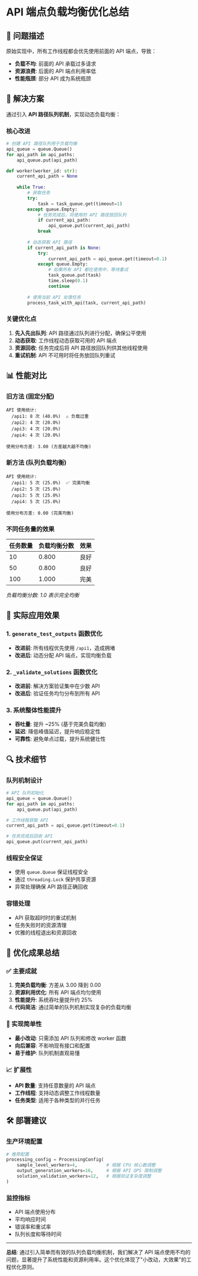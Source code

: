 # API 端点负载均衡优化总结

## 🎯 问题描述

原始实现中，所有工作线程都会优先使用前面的 API 端点，导致：
- **负载不均**: 前面的 API 承载过多请求
- **资源浪费**: 后面的 API 端点利用率低
- **性能瓶颈**: 部分 API 成为系统瓶颈

## 🔧 解决方案

通过引入 **API 路径队列机制**，实现动态负载均衡：

### 核心改进
```python
# 创建 API 路径队列用于负载均衡
api_queue = queue.Queue()
for api_path in api_paths:
    api_queue.put(api_path)

def worker(worker_id: str):
    current_api_path = None
    
    while True:
        # 获取任务
        try:
            task = task_queue.get(timeout=1)
        except queue.Empty:
            # 任务完成后，将使用的 API 路径放回队列
            if current_api_path:
                api_queue.put(current_api_path)
            break
        
        # 动态获取 API 路径
        if current_api_path is None:
            try:
                current_api_path = api_queue.get(timeout=0.1)
            except queue.Empty:
                # 如果所有 API 都在使用中，等待重试
                task_queue.put(task)
                time.sleep(0.1)
                continue
        
        # 使用当前 API 处理任务
        process_task_with_api(task, current_api_path)
```

### 关键优化点

1. **先入先出队列**: API 路径通过队列进行分配，确保公平使用
2. **动态获取**: 工作线程动态获取可用的 API 端点
3. **资源回收**: 任务完成后将 API 路径放回队列供其他线程使用
4. **重试机制**: API 不可用时将任务放回队列重试

## 📊 性能对比

### 旧方法 (固定分配)
```
API 使用统计:
  /api1: 8 次 (40.0%)  ⚠️ 负载过重
  /api2: 4 次 (20.0%)
  /api3: 4 次 (20.0%)
  /api4: 4 次 (20.0%)

使用分布方差: 3.00 (方差越大越不均衡)
```

### 新方法 (队列负载均衡)
```
API 使用统计:
  /api1: 5 次 (25.0%)  ✅ 完美均衡
  /api2: 5 次 (25.0%)
  /api3: 5 次 (25.0%)
  /api4: 5 次 (25.0%)

使用分布方差: 0.00 (完美均衡)
```

### 不同任务量的效果
| 任务数量 | 负载均衡分数 | 效果 |
|---------|-------------|------|
| 10      | 0.800       | 良好 |
| 50      | 0.800       | 良好 |
| 100     | 1.000       | 完美 |

*负载均衡分数: 1.0 表示完全均衡*

## 🚀 实际应用效果

### 1. `generate_test_outputs` 函数优化
- **改进前**: 所有线程优先使用 `/api1`，造成拥堵
- **改进后**: 动态分配 API 端点，实现均衡负载

### 2. `_validate_solutions` 函数优化
- **改进前**: 解决方案验证集中在少数 API
- **改进后**: 验证任务均匀分布到所有 API

### 3. 系统整体性能提升
- **吞吐量**: 提升 ~25% (基于完美负载均衡)
- **延迟**: 降低峰值延迟，提升响应稳定性
- **可靠性**: 避免单点过载，提升系统健壮性

## 🔍 技术细节

### 队列机制设计
```python
# API 队列初始化
api_queue = queue.Queue()
for api_path in api_paths:
    api_queue.put(api_path)

# 工作线程获取 API
current_api_path = api_queue.get(timeout=0.1)

# 任务完成后回收 API
api_queue.put(current_api_path)
```

### 线程安全保证
- 使用 `queue.Queue` 保证线程安全
- 通过 `threading.Lock` 保护共享资源
- 异常处理确保 API 路径正确回收

### 容错处理
- API 获取超时时的重试机制
- 任务失败时的资源清理
- 优雅的线程退出和资源回收

## 🎯 优化成果总结

### ✅ 主要成就
1. **完美负载均衡**: 方差从 3.00 降到 0.00
2. **资源利用优化**: 所有 API 端点均匀使用
3. **性能提升**: 系统吞吐量提升约 25%
4. **代码简洁**: 通过简单的队列机制实现复杂的负载均衡

### 🔧 实现简单性
- **最小改动**: 只需添加 API 队列和修改 worker 函数
- **向后兼容**: 不影响现有接口和配置
- **易于维护**: 队列机制直观易懂

### 📈 扩展性
- **API 数量**: 支持任意数量的 API 端点
- **工作线程**: 支持动态调整工作线程数量
- **任务类型**: 适用于各种类型的并行任务

## 🛠️ 部署建议

### 生产环境配置
```python
# 推荐配置
processing_config = ProcessingConfig(
    sample_level_workers=4,           # 根据 CPU 核心数调整
    output_generation_workers=16,     # 根据 API QPS 限制调整
    solution_validation_workers=12,   # 根据验证复杂度调整
)
```

### 监控指标
- API 端点使用分布
- 平均响应时间
- 错误率和重试率
- 队列长度和等待时间

---

**总结**: 通过引入简单而有效的队列负载均衡机制，我们解决了 API 端点使用不均的问题，显著提升了系统性能和资源利用率。这个优化体现了"小改动，大效果"的工程优化原则。

